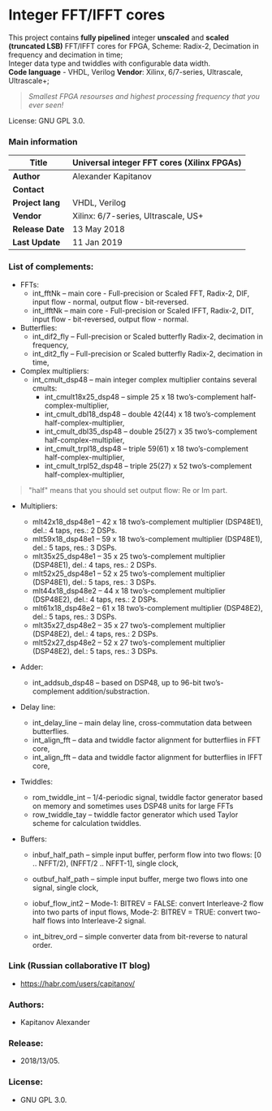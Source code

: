 
# Integer FFT/IFFT cores

This project contains **fully pipelined** integer **unscaled** and **scaled (truncated LSB)** FFT/IFFT cores for FPGA, Scheme: Radix-2, Decimation in frequency and decimation in time;    
Integer data type and twiddles with configurable data width.   
**Code language** - VHDL, Verilog
**Vendor**: Xilinx, 6/7-series, Ultrascale, Ultrascale+;  

> _Smallest FPGA resourses and highest processing frequency that you ever seen!_   

License: GNU GPL 3.0.

### Main information

| **Title**         | Universal integer FFT cores (Xilinx FPGAs) |
| -- | -- |
| **Author**        | Alexander Kapitanov                        |
| **Contact**       | <hidden>                                   |
| **Project lang**  | VHDL, Verilog                              |
| **Vendor**        | Xilinx: 6/7-series, Ultrascale, US+        |
| **Release Date**  | 13 May 2018                                |
| **Last Update**   | 11 Jan 2019                                |

### List of complements:
- FFTs:
   * int_fftNk – main core - Full-precision or Scaled FFT, Radix-2, DIF, input flow - normal, output flow - bit-reversed.
   * int_ifftNk – main core - Full-precision or Scaled IFFT, Radix-2, DIT, input flow - bit-reversed, output flow - normal.
- Butterflies:
   * int_dif2_fly – Full-precision or Scaled butterfly Radix-2, decimation in frequency,
   * int_dit2_fly – Full-precision or Scaled butterfly Radix-2, decimation in time,
- Complex multipliers:
   * int_cmult_dsp48 – main integer complex multiplier contains several cmults:
     * int_cmult18x25_dsp48 – simple 25 x 18 two’s-complement half-complex-multiplier,
     * int_cmult_dbl18_dsp48 – double 42(44) x 18 two’s-complement half-complex-multiplier,
     * int_cmult_dbl35_dsp48 – double 25(27) x 35 two’s-complement half-complex-multiplier,
     * int_cmult_trpl18_dsp48 – triple 59(61) x 18 two’s-complement half-complex-multiplier,
     * int_cmult_trpl52_dsp48 – triple 25(27) x 52 two’s-complement half-complex-multiplier,
> "half" means that you should set output flow: Re or Im part.

- Multipliers:
  * mlt42x18_dsp48e1 – 42 x 18 two’s-complement multiplier (DSP48E1), del.: 4 taps, res.: 2 DSPs.
  * mlt59x18_dsp48e1 – 59 x 18 two’s-complement multiplier (DSP48E1), del.: 5 taps, res.: 3 DSPs.
  * mlt35x25_dsp48e1 – 35 x 25 two’s-complement multiplier (DSP48E1), del.: 4 taps, res.: 2 DSPs.
  * mlt52x25_dsp48e1 – 52 x 25 two’s-complement multiplier (DSP48E1), del.: 5 taps, res.: 3 DSPs.
  * mlt44x18_dsp48e2 – 44 x 18 two’s-complement multiplier (DSP48E2), del.: 4 taps, res.: 2 DSPs.
  * mlt61x18_dsp48e2 – 61 x 18 two’s-complement multiplier (DSP48E2), del.: 5 taps, res.: 3 DSPs.
  * mlt35x27_dsp48e2 – 35 x 27 two’s-complement multiplier (DSP48E2), del.: 4 taps, res.: 2 DSPs.
  * mlt52x27_dsp48e2 – 52 x 27 two’s-complement multiplier (DSP48E2), del.: 5 taps, res.: 3 DSPs.

- Adder:
  * int_addsub_dsp48 – based on DSP48, up to 96-bit two’s-complement addition/substraction.

- Delay line:
  * int_delay_line – main delay line, cross-commutation data between butterflies.
  * int_align_fft – data and twiddle factor alignment for butterflies in FFT core,
  * int_align_fft – data and twiddle factor alignment for butterflies in IFFT core,

- Twiddles:
  * rom_twiddle_int – 1/4-periodic signal, twiddle factor generator based on memory and sometimes uses DSP48 units for large FFTs
  * row_twiddle_tay – twiddle factor generator which used Taylor scheme for calculation twiddles.

- Buffers:
  * inbuf_half_path – simple input buffer, perform flow into two flows: [0 .. NFFT/2), (NFFT/2 .. NFFT-1], single clock,
  * outbuf_half_path – simple input buffer, merge two flows into one signal, single clock,

  * iobuf_flow_int2 – Mode-1: BITREV = FALSE: convert Interleave-2 flow into two parts of input flows, Mode-2: BITREV = TRUE: convert two-half flows into Interleave-2 signal. 
  * int_bitrev_ord – simple converter data from bit-reverse to natural order.

### Link (Russian collaborative IT blog)
  * https://habr.com/users/capitanov/
  
### Authors:
  * Kapitanov Alexander  
  
### Release:
  * 2018/13/05.

### License:
  * GNU GPL 3.0.  
